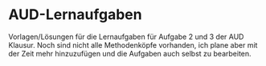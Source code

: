 # AUD-Lernaufgaben
Vorlagen/Lösungen für die Lernaufgaben für Aufgabe 2 und 3 der AUD Klausur. 
Noch sind nicht alle Methodenköpfe vorhanden, ich plane aber mit der Zeit mehr hinzuzufügen und die Aufgaben auch selbst zu bearbeiten.
